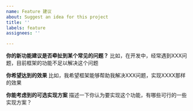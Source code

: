 ```yaml
---
name: Feature 建议
about: Suggest an idea for this project
title: ''
labels: feature
assignees: ''

---
```


**你的新功能建议是否牵扯到某个常见的问题？**
比如，在开发中，经常遇到XXX问题，目前框架的功能不足以解决这个问题

**你希望达到的效果**
比如，我希望框架能够帮助我解决XXX问题，实现XXXX那样的效果

**你能考虑到的可选实现方案**
描述一下你认为要实现这个功能，有哪些可行的一些实现方案？

